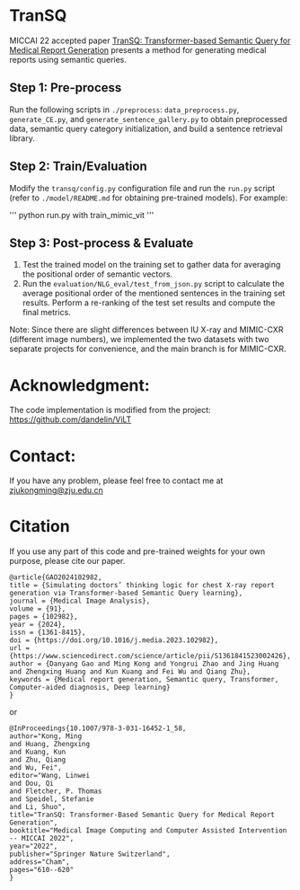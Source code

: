 # TranSQ

MICCAI 22 accepted paper [TranSQ: Transformer-based Semantic Query for Medical Report Generation](https://link.springer.com/chapter/10.1007/978-3-031-16452-1_58) presents a method for generating medical reports using semantic queries.

## Step 1: Pre-process

Run the following scripts in `./preprocess`: `data_preprocess.py`, `generate_CE.py`, and `generate_sentence_gallery.py` to obtain preprocessed data, semantic query category initialization, and build a sentence retrieval library.

## Step 2: Train/Evaluation

Modify the `transq/config.py` configuration file and run the `run.py` script (refer to `./model/README.md` for obtaining pre-trained models). For example:

'''
python run.py with train_mimic_vit
'''

## Step 3: Post-process & Evaluate

1. Test the trained model on the training set to gather data for averaging the positional order of semantic vectors.
2. Run the `evaluation/NLG_eval/test_from_json.py` script to calculate the average positional order of the mentioned sentences in the training set results. Perform a re-ranking of the test set results and compute the final metrics.

Note: Since there are slight differences between IU X-ray and MIMIC-CXR (different image numbers), we implemented the two datasets with two separate projects for convenience, and the main branch is for MIMIC-CXR.

# Acknowledgment:
The code implementation is modified from the project: https://github.com/dandelin/ViLT

# Contact:
If you have any problem, please feel free to contact me at zjukongming@zju.edu.cn

# Citation
If you use any part of this code and pre-trained weights for your own purpose, please cite our paper.
```
@article{GAO2024102982,
title = {Simulating doctors’ thinking logic for chest X-ray report generation via Transformer-based Semantic Query learning},
journal = {Medical Image Analysis},
volume = {91},
pages = {102982},
year = {2024},
issn = {1361-8415},
doi = {https://doi.org/10.1016/j.media.2023.102982},
url = {https://www.sciencedirect.com/science/article/pii/S1361841523002426},
author = {Danyang Gao and Ming Kong and Yongrui Zhao and Jing Huang and Zhengxing Huang and Kun Kuang and Fei Wu and Qiang Zhu},
keywords = {Medical report generation, Semantic query, Transformer, Computer-aided diagnosis, Deep learning}
}
```

or

```
@InProceedings{10.1007/978-3-031-16452-1_58,
author="Kong, Ming
and Huang, Zhengxing
and Kuang, Kun
and Zhu, Qiang
and Wu, Fei",
editor="Wang, Linwei
and Dou, Qi
and Fletcher, P. Thomas
and Speidel, Stefanie
and Li, Shuo",
title="TranSQ: Transformer-Based Semantic Query for Medical Report Generation",
booktitle="Medical Image Computing and Computer Assisted Intervention -- MICCAI 2022",
year="2022",
publisher="Springer Nature Switzerland",
address="Cham",
pages="610--620"
}
```
